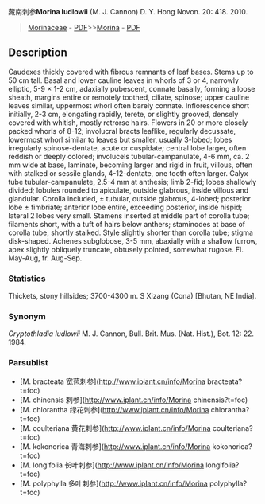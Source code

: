 藏南刺参**Morina ludlowii** (M. J. Cannon) D. Y. Hong Novon. 20: 418. 2010.

> [Morinaceae](http://www.iplant.cn/info/Morinaceae?t=foc) - [PDF](http://www.iplant.cn/foc/pdf/Morinaceae.pdf)>>[Morina](http://www.iplant.cn/info/Morina?t=foc) - [PDF](http://www.iplant.cn/foc/pdf/Morina.pdf)

## Description

Caudexes thickly covered with fibrous remnants of leaf bases. Stems up to 50 cm tall. Basal and lower cauline leaves in whorls of 3 or 4, narrowly elliptic, 5-9 × 1-2 cm, adaxially pubescent, connate basally, forming a loose sheath, margins entire or remotely toothed, ciliate, spinose; upper cauline leaves similar, uppermost whorl often barely connate. Inflorescence short initially, 2-3 cm, elongating rapidly, terete, or slightly grooved, densely covered with whitish, mostly retrorse hairs. Flowers in 20 or more closely packed whorls of 8-12; involucral bracts leaflike, regularly decussate, lowermost whorl similar to leaves but smaller, usually 3-lobed; lobes irregularly spinose-dentate, acute or cuspidate; central lobe larger, often reddish or deeply colored; involucels tubular-campanulate, 4-6 mm, ca. 2 mm wide at base, laminate, becoming larger and rigid in fruit, villous, often with stalked or sessile glands, 4-12-dentate, one tooth often larger. Calyx tube tubular-campanulate, 2.5-4 mm at anthesis; limb 2-fid; lobes shallowly divided; lobules rounded to apiculate, outside glabrous, inside villous and glandular. Corolla included, ± tubular, outside glabrous, 4-lobed; posterior lobe ± fimbriate; anterior lobe entire, exceeding posterior, inside hispid; lateral 2 lobes very small. Stamens inserted at middle part of corolla tube; filaments short, with a tuft of hairs below anthers; staminodes at base of corolla tube, shortly stalked. Style slightly shorter than corolla tube; stigma disk-shaped. Achenes subglobose, 3-5 mm, abaxially with a shallow furrow, apex slightly obliquely truncate, obtusely pointed, somewhat rugose. Fl. May-Aug, fr. Aug-Sep.

### Statistics
Thickets, stony hillsides; 3700-4300 m. S Xizang (Cona) [Bhutan, NE India].

### Synonym
*Cryptothladia ludlowii* M. J. Cannon, Bull. Brit. Mus. (Nat. Hist.), Bot. 12: 22. 1984.

### Parsublist

* [M.  bracteata  宽苞刺参](http://www.iplant.cn/info/Morina bracteata?t=foc)
* [M.  chinensis  刺参](http://www.iplant.cn/info/Morina chinensis?t=foc)
* [M.  chlorantha  绿花刺参](http://www.iplant.cn/info/Morina chlorantha?t=foc)
* [M.  coulteriana  黄花刺参](http://www.iplant.cn/info/Morina coulteriana?t=foc)
* [M.  kokonorica  青海刺参](http://www.iplant.cn/info/Morina kokonorica?t=foc)
* [M.  longifolia  长叶刺参](http://www.iplant.cn/info/Morina longifolia?t=foc)
* [M.  polyphylla  多叶刺参](http://www.iplant.cn/info/Morina polyphylla?t=foc)
